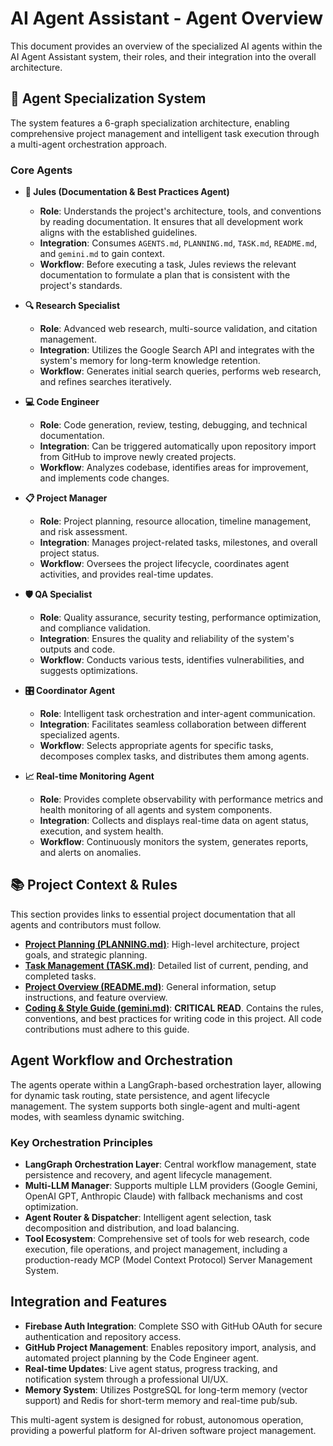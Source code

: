 # AI Agent Assistant - Agent Overview

This document provides an overview of the specialized AI agents within the AI Agent Assistant system, their roles, and their integration into the overall architecture.

## 🤖 Agent Specialization System

The system features a 6-graph specialization architecture, enabling comprehensive project management and intelligent task execution through a multi-agent orchestration approach.

### Core Agents

- **📖 Jules (Documentation & Best Practices Agent)**
  - **Role**: Understands the project's architecture, tools, and conventions by reading documentation. It ensures that all development work aligns with the established guidelines.
  - **Integration**: Consumes `AGENTS.md`, `PLANNING.md`, `TASK.md`, `README.md`, and `gemini.md` to gain context.
  - **Workflow**: Before executing a task, Jules reviews the relevant documentation to formulate a plan that is consistent with the project's standards.

- **🔍 Research Specialist**
  - **Role**: Advanced web research, multi-source validation, and citation management.
  - **Integration**: Utilizes the Google Search API and integrates with the system's memory for long-term knowledge retention.
  - **Workflow**: Generates initial search queries, performs web research, and refines searches iteratively.

- **💻 Code Engineer**
  - **Role**: Code generation, review, testing, debugging, and technical documentation.
  - **Integration**: Can be triggered automatically upon repository import from GitHub to improve newly created projects.
  - **Workflow**: Analyzes codebase, identifies areas for improvement, and implements code changes.

- **📋 Project Manager**
  - **Role**: Project planning, resource allocation, timeline management, and risk assessment.
  - **Integration**: Manages project-related tasks, milestones, and overall project status.
  - **Workflow**: Oversees the project lifecycle, coordinates agent activities, and provides real-time updates.

- **🛡️ QA Specialist**
  - **Role**: Quality assurance, security testing, performance optimization, and compliance validation.
  - **Integration**: Ensures the quality and reliability of the system's outputs and code.
  - **Workflow**: Conducts various tests, identifies vulnerabilities, and suggests optimizations.

- **🎛️ Coordinator Agent**
  - **Role**: Intelligent task orchestration and inter-agent communication.
  - **Integration**: Facilitates seamless collaboration between different specialized agents.
  - **Workflow**: Selects appropriate agents for specific tasks, decomposes complex tasks, and distributes them among agents.

- **📈 Real-time Monitoring Agent**
  - **Role**: Provides complete observability with performance metrics and health monitoring of all agents and system components.
  - **Integration**: Collects and displays real-time data on agent status, execution, and system health.
  - **Workflow**: Continuously monitors the system, generates reports, and alerts on anomalies.

## 📚 Project Context & Rules

This section provides links to essential project documentation that all agents and contributors must follow.

- **[Project Planning (PLANNING.md)](./PLANNING.md)**: High-level architecture, project goals, and strategic planning.
- **[Task Management (TASK.md)](./TASK.md)**: Detailed list of current, pending, and completed tasks.
- **[Project Overview (README.md)](./README.md)**: General information, setup instructions, and feature overview.
- **[Coding & Style Guide (gemini.md)](./gemini.md)**: **CRITICAL READ**. Contains the rules, conventions, and best practices for writing code in this project. All code contributions must adhere to this guide.

## Agent Workflow and Orchestration

The agents operate within a LangGraph-based orchestration layer, allowing for dynamic task routing, state persistence, and agent lifecycle management. The system supports both single-agent and multi-agent modes, with seamless dynamic switching.

### Key Orchestration Principles

- **LangGraph Orchestration Layer**: Central workflow management, state persistence and recovery, and agent lifecycle management.
- **Multi-LLM Manager**: Supports multiple LLM providers (Google Gemini, OpenAI GPT, Anthropic Claude) with fallback mechanisms and cost optimization.
- **Agent Router & Dispatcher**: Intelligent agent selection, task decomposition and distribution, and load balancing.
- **Tool Ecosystem**: Comprehensive set of tools for web research, code execution, file operations, and project management, including a production-ready MCP (Model Context Protocol) Server Management System.

## Integration and Features

- **Firebase Auth Integration**: Complete SSO with GitHub OAuth for secure authentication and repository access.
- **GitHub Project Management**: Enables repository import, analysis, and automated project planning by the Code Engineer agent.
- **Real-time Updates**: Live agent status, progress tracking, and notification system through a professional UI/UX.
- **Memory System**: Utilizes PostgreSQL for long-term memory (vector support) and Redis for short-term memory and real-time pub/sub.

This multi-agent system is designed for robust, autonomous operation, providing a powerful platform for AI-driven software project management.
